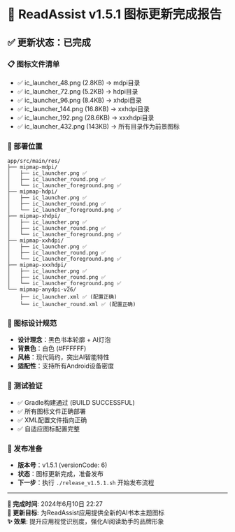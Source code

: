 # 📱 ReadAssist v1.5.1 图标更新完成报告

## ✅ 更新状态：**已完成**

### 📋 图标文件清单
- ✅ ic_launcher_48.png (2.8KB) → mdpi目录
- ✅ ic_launcher_72.png (5.2KB) → hdpi目录  
- ✅ ic_launcher_96.png (8.4KB) → xhdpi目录
- ✅ ic_launcher_144.png (16.8KB) → xxhdpi目录
- ✅ ic_launcher_192.png (28.6KB) → xxxhdpi目录
- ✅ ic_launcher_432.png (143KB) → 所有目录作为前景图标

### 📁 部署位置
```
app/src/main/res/
├── mipmap-mdpi/
│   ├── ic_launcher.png ✅
│   ├── ic_launcher_round.png ✅
│   └── ic_launcher_foreground.png ✅
├── mipmap-hdpi/
│   ├── ic_launcher.png ✅
│   ├── ic_launcher_round.png ✅
│   └── ic_launcher_foreground.png ✅
├── mipmap-xhdpi/
│   ├── ic_launcher.png ✅
│   ├── ic_launcher_round.png ✅
│   └── ic_launcher_foreground.png ✅
├── mipmap-xxhdpi/
│   ├── ic_launcher.png ✅
│   ├── ic_launcher_round.png ✅
│   └── ic_launcher_foreground.png ✅
├── mipmap-xxxhdpi/
│   ├── ic_launcher.png ✅
│   ├── ic_launcher_round.png ✅
│   └── ic_launcher_foreground.png ✅
└── mipmap-anydpi-v26/
    ├── ic_launcher.xml ✅ (配置正确)
    └── ic_launcher_round.xml ✅ (配置正确)
```

### 🎨 图标设计规范
- **设计理念**：黑色书本轮廓 + AI灯泡
- **背景色**：白色 (#FFFFFF)
- **风格**：现代简约，突出AI智能特性
- **适配性**：支持所有Android设备密度

### 🧪 测试验证
- ✅ Gradle构建通过 (BUILD SUCCESSFUL)
- ✅ 所有图标文件正确部署
- ✅ XML配置文件指向正确
- ✅ 自适应图标配置完整

### 🚀 发布准备
- **版本号**：v1.5.1 (versionCode: 6)
- **状态**：图标更新完成，准备发布
- **下一步**：执行 `./release_v1.5.1.sh` 开始发布流程

---

**📅 完成时间**: 2024年6月10日 22:27  
**🎯 更新目标**: 为ReadAssist应用提供全新的AI书本主题图标  
**✨ 效果**: 提升应用视觉识别度，强化AI阅读助手的品牌形象 